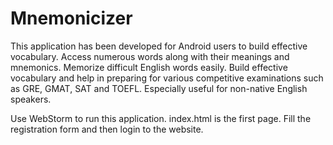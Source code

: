 # Mnemonicizer
This application has been developed for Android users to build effective vocabulary.
Access  numerous words along with their meanings and mnemonics.
Memorize difficult English words easily.
Build effective vocabulary and help in preparing for various competitive examinations such as GRE, GMAT, SAT and TOEFL.
Especially useful for non-native English speakers.


Use WebStorm to run this application. index.html is the first page. Fill the registration form and then login to the website. 

